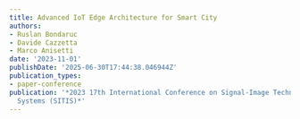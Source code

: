 ```yaml
---
title: Advanced IoT Edge Architecture for Smart City
authors:
- Ruslan Bondaruc
- Davide Cazzetta
- Marco Anisetti
date: '2023-11-01'
publishDate: '2025-06-30T17:44:38.046944Z'
publication_types:
- paper-conference
publication: '*2023 17th International Conference on Signal-Image Technology & Internet-Based
  Systems (SITIS)*'
---
```

